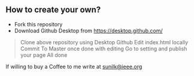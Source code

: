 ## How to create your own?

* Fork this repository
* Download Github Desktop from https://desktop.github.com/
> Clone above repository using Desktop Github
> Edit index.html locally
> Commit To Master once done with editing
> Go to setting and publish your page
> All done

If willing to buy a Coffee to me write at sunilk@ieee.org
